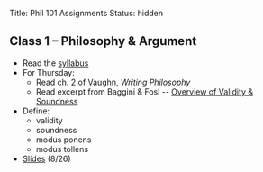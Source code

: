 Title: Phil 101 Assignments
Status: hidden

## Class 1 – Philosophy & Argument ##

- Read the [syllabus](|filename|/pdfs/phil101/IntroSyllabus.pdf)
- For Thursday: 
    + Read ch. 2 of Vaughn, *Writing Philosophy*
    + Read excerpt from Baggini & Fosl -- [Overview of Validity & Soundness](|filename|/pdfs/phil101/LogicOverview.pdf)
- Define: 
    + validity
    + soundness
    + modus ponens
    + modus tollens
- [Slides](|filename|/pdfs/phil101/1Intro.pdf) (8/26)
